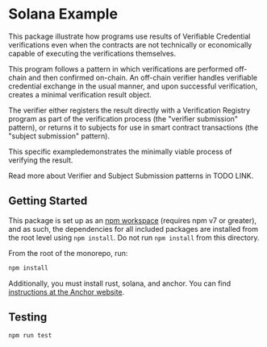 # Solana Example

This package illustrate how programs use results of Verifiable Credential verifications even when the contracts are not technically or economically capable of executing the verifications themselves.

This program follows a pattern in which verifications are performed off-chain and then confirmed on-chain. An off-chain verifier handles verifiable credential exchange in the usual manner, and upon successful verification, creates a minimal verification result object.

The verifier either registers the result directly with a Verification Registry program as part of the verification process (the "verifier submission" pattern), or returns it to subjects for use in smart contract transactions (the "subject submission" pattern).

This specific exampledemonstrates the minimally viable process of verifying the result.

Read more about Verifier and Subject Submission patterns in TODO LINK.

## Getting Started

This package is set up as an [npm workspace](https://docs.npmjs.com/cli/v7/using-npm/workspaces) (requires npm v7 or greater), and as such, the dependencies for all included packages are installed from the root level using `npm install`. Do not run `npm install` from this directory.

From the root of the monorepo, run:

```sh
npm install
```

Additionally, you must install rust, solana, and anchor. You can find [instructions at the Anchor website](https://project-serum.github.io/anchor/getting-started/installation.html).

## Testing

```
npm run test
```
